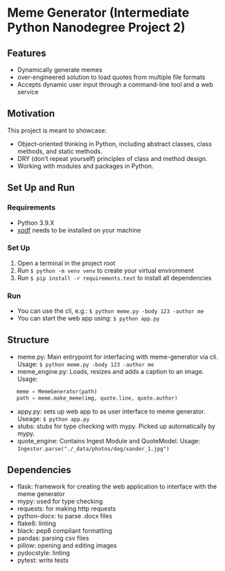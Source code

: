# Meme Generator (Intermediate Python Nanodegree Project 2)

## Features
- Dynamically generate memes
- over-engineered solution to load quotes from multiple file formats
- Accepts dynamic user input through a command-line tool and a web service

## Motivation

This project is meant to showcase:

- Object-oriented thinking in Python, including abstract classes, class methods, and static methods.
- DRY (don’t repeat yourself) principles of class and method design.
- Working with modules and packages in Python.

## Set Up and Run

### Requirements
- Python 3.9.X
- [xpdf](http://www.xpdfreader.com) needs to be installed on your machine

### Set Up

1. Open a terminal in the project root
2. Run `$ python -m venv venv` to create your virtual environment
3. Run `$ pip install -r requirements.text` to install all dependencies

### Run

- You can use the cli, e.g.: `$ python meme.py -body 123 -author me`
- You can start the web app using: `$ python app.py`

## Structure

- meme.py: Main entrypoint for interfacing with meme-generator via cli. Usage: `$ python meme.py -body 123 -author me`
- meme_engine.py: Loads, resizes and adds a caption to an image. Usage:
```python
   meme = MemeGenerator(path)
   path = meme.make_meme(img, quote.line, quote.author)
```
- appy.py: sets up web app to as user interface to meme generator. Useage: `$ python app.py`
- stubs: stubs for type checking with mypy. Picked up automatically by mypy.
- quote_engine: Contains Ingest Module and QuoteModel. Usage: `Ingestor.parse("./_data/photos/dog/xander_1.jpg")`

## Dependencies

- flask: framework for creating the web application to interface with the meme generator
- mypy: used for type checking
- requests: for making http requests
- python-docx: to parse .docx files
- flake8: linting
- black: pep8 compliant formatting
- pandas: parsing csv files
- pillow: opening and editing images
- pydocstyle: linting
- pytest: write tests